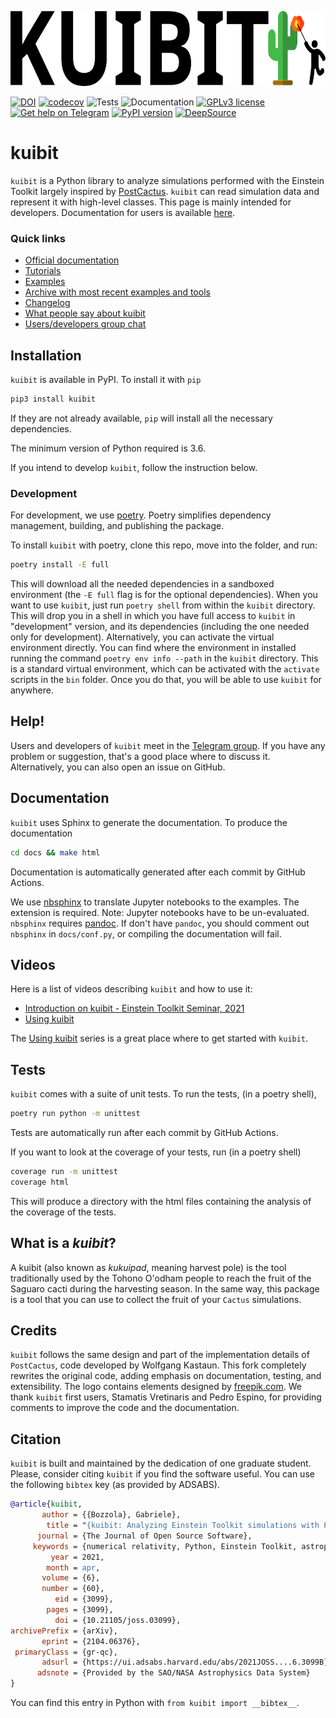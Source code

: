 <p align="center">
<img src="https://github.com/Sbozzolo/kuibit/raw/master/logo.png" height="120">
</p>

[![DOI](https://joss.theoj.org/papers/10.21105/joss.03099/status.svg)](https://doi.org/10.21105/joss.03099)
[![codecov](https://codecov.io/gh/Sbozzolo/kuibit/branch/master/graph/badge.svg)](https://codecov.io/gh/Sbozzolo/kuibit)
![Tests](https://github.com/Sbozzolo/kuibit/workflows/Tests/badge.svg)
![Documentation](https://github.com/Sbozzolo/kuibit/workflows/Document/badge.svg)
[![GPLv3
license](https://img.shields.io/badge/License-GPLv3-blue.svg)](http://perso.crans.org/besson/LICENSE.html)
[![Get help on Telegram](https://img.shields.io/badge/Get%20help%20on-Telegram-blue.svg)](https://t.me/kuibit)
[![PyPI version](https://badge.fury.io/py/kuibit.svg)](https://badge.fury.io/py/kuibit)
[![DeepSource](https://deepsource.io/gh/Sbozzolo/kuibit.svg/?label=active+issues)](https://deepsource.io/gh/Sbozzolo/kuibit/?ref=repository-badge)

# kuibit

`kuibit` is a Python library to analyze simulations performed with the Einstein
Toolkit largely inspired by
[PostCactus](https://github.com/wokast/PyCactus/tree/master/PostCactus).
`kuibit` can read simulation data and represent it with high-level classes. This
page is mainly intended for developers. Documentation for users is available
[here](https://sbozzolo.github.io/kuibit).

### Quick links

- [Official documentation](https://sbozzolo.github.io/kuibit)
- [Tutorials](https://sbozzolo.github.io/kuibit/#tutorials)
- [Examples](https://sbozzolo.github.io/kuibit/#examples)
- [Archive with most recent examples and tools](https://github.com/sbozzolo/kuibit/releases/latest/download/examples.tar.gz)
- [Changelog](https://github.com/Sbozzolo/kuibit/releases)
- [What people say about kuibit](https://sbozzolo.github.io/kuibit/testimonials.html)
- [Users/developers group chat](https://t.me/kuibit)


## Installation

``kuibit`` is available in PyPI. To install it with `pip`
``` bash
pip3 install kuibit
```
If they are not already available, `pip` will install all the necessary dependencies.

The minimum version of Python required is 3.6.

If you intend to develop ``kuibit``, follow the instruction below.

### Development

For development, we use [poetry](https://python-poetry.org/). Poetry simplifies
dependency management, building, and publishing the package.

To install `kuibit` with poetry, clone this repo, move into the folder, and run:
``` sh
poetry install -E full
```
This will download all the needed dependencies in a sandboxed environment (the
`-E full` flag is for the optional dependencies). When you want to use
``kuibit``, just run ``poetry shell`` from within the `kuibit` directory.
This will drop you in a shell in
which you have full access to ``kuibit`` in "development" version, and its
dependencies (including the one needed only for development). Alternatively, you
can activate the virtual environment directly. You can find where the environment
in installed running the command `poetry env info --path` in the `kuibit` directory.
This is a standard virtual environment, which can be activated with the `activate`
scripts in the `bin` folder. Once you do that, you will be able to use `kuibit`
for anywhere.

## Help!

Users and developers of ``kuibit`` meet in the [Telegram
group](https://t.me/kuibit). If you have any problem or suggestion, that's a
good place where to discuss it. Alternatively, you can also open an issue on
GitHub.

## Documentation

`kuibit` uses Sphinx to generate the documentation. To produce the documentation
```sh
cd docs && make html
```
Documentation is automatically generated after each commit by GitHub Actions.

We use [nbsphinx](https://nbsphinx.readthedocs.io/) to translate Jupyter
notebooks to the examples. The extension is required. Note: Jupyter notebooks
have to be un-evaluated. `nbsphinx` requires [pandoc](https://pandoc.org/). If
don't have `pandoc`, you should comment out `nbsphinx` in `docs/conf.py`, or
compiling the documentation will fail.

## Videos

Here is a list of videos describing `kuibit` and how to use it:
- [Introduction on kuibit - Einstein Toolkit Seminar, 2021](https://www.youtube.com/watch?v=7-F2xh-m31A)
- [Using kuibit](https://www.youtube.com/playlist?list=PLIVVtc6RlFxpi3BiF6KTWd3z4TTQ5hY06)

The [Using
kuibit](https://www.youtube.com/playlist?list=PLIVVtc6RlFxpi3BiF6KTWd3z4TTQ5hY06)
series is a great place where to get started with `kuibit`.

## Tests

`kuibit` comes with a suite of unit tests. To run the tests, (in a poetry shell),
```sh
poetry run python -m unittest
```
Tests are automatically run after each commit by GitHub Actions.

If you want to look at the coverage of your tests, run (in a poetry shell)
```sh
coverage run -m unittest
coverage html
```
This will produce a directory with the html files containing the analysis of
the coverage of the tests.

## What is a _kuibit_?

A kuibit (also known as _kukuipad_, meaning harvest pole) is the tool
traditionally used by the Tohono O'odham people to reach the fruit of the
Saguaro cacti during the harvesting season. In the same way, this package is a
tool that you can use to collect the fruit of your `Cactus` simulations.

## Credits

`kuibit` follows the same design and part of the implementation details of
`PostCactus`, code developed by Wolfgang Kastaun. This fork completely rewrites
the original code, adding emphasis on documentation, testing, and extensibility.
The logo contains elements designed by [freepik.com](freepik.com). We thank
``kuibit`` first users, Stamatis Vretinaris and Pedro Espino, for providing
comments to improve the code and the documentation.

## Citation

`kuibit` is built and maintained by the dedication of one graduate student. Please,
consider citing `kuibit` if you find the software useful. You can use the following
`bibtex` key (as provided by ADSABS).
``` bibtex
@article{kuibit,
       author = {{Bozzola}, Gabriele},
        title = "{kuibit: Analyzing Einstein Toolkit simulations with Python}",
      journal = {The Journal of Open Source Software},
     keywords = {numerical relativity, Python, Einstein Toolkit, astrophysics, Cactus, General Relativity and Quantum Cosmology, Astrophysics - High Energy Astrophysical Phenomena},
         year = 2021,
        month = apr,
       volume = {6},
       number = {60},
          eid = {3099},
        pages = {3099},
          doi = {10.21105/joss.03099},
archivePrefix = {arXiv},
       eprint = {2104.06376},
 primaryClass = {gr-qc},
       adsurl = {https://ui.adsabs.harvard.edu/abs/2021JOSS....6.3099B},
      adsnote = {Provided by the SAO/NASA Astrophysics Data System}
}
```
You can find this entry in Python with `from kuibit import __bibtex__`.
